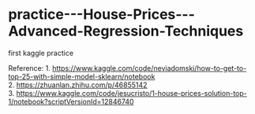 # practice---House-Prices---Advanced-Regression-Techniques
first kaggle practice

Reference: 1. https://www.kaggle.com/code/neviadomski/how-to-get-to-top-25-with-simple-model-sklearn/notebook <br>
           2. https://zhuanlan.zhihu.com/p/46855142 <br>
           3. https://www.kaggle.com/code/jesucristo/1-house-prices-solution-top-1/notebook?scriptVersionId=12846740 <br>
           
